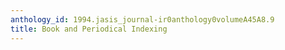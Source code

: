 ```yaml
---
anthology_id: 1994.jasis_journal-ir0anthology0volumeA45A8.9
title: Book and Periodical Indexing
---
```

